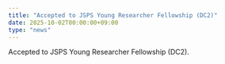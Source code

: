 ```yaml
---
title: "Accepted to JSPS Young Researcher Fellowship (DC2)"
date: 2025-10-02T00:00:00+09:00
type: "news"
---
```

Accepted to JSPS Young Researcher Fellowship (DC2).
